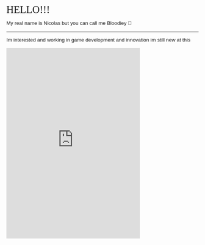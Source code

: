 <div class="WordSection1">

<p class="MsoNormal"><span lang="EN-US" style="font-size:20.0pt;line-height:107%;
font-family:ArcadeClassic">HELLO!!!</span></p>

<div style="border:none;border-bottom:solid windowtext 1.0pt;padding:0cm 0cm 1.0pt 0cm">

<p class="MsoNormal" style="border:none;padding:0cm"><span lang="EN-US" style="font-size:10.0pt;line-height:107%;font-family:&quot;Ubuntu&quot;,sans-serif">My real
name is Nicolas but you can call me Bloodiey </span><span style="font-size:
10.0pt;line-height:107%;font-family:&quot;Segoe UI Emoji&quot;,sans-serif">👋</span></p>

</div>

<p class="MsoNormal"><span lang="EN-US" style="font-size:10.0pt;line-height:107%;
font-family:&quot;Ubuntu&quot;,sans-serif">Im interested and working in game development
and innovation im still new at this</span></p>

</div>

<iframe src="https://discord.com/widget?id=715738517447245936&theme=dark" width="350" height="500" allowtransparency="true" frameborder="0" sandbox="allow-popups allow-popups-to-escape-sandbox allow-same-origin allow-scripts"></iframe>
